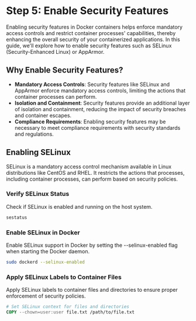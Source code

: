 # Step 5: Enable Security Features

Enabling security features in Docker containers helps enforce mandatory access controls and restrict container processes' capabilities, thereby enhancing the overall security of your containerized applications. In this guide, we'll explore how to enable security features such as SELinux (Security-Enhanced Linux) or AppArmor.

## Why Enable Security Features?

- **Mandatory Access Controls**: Security features like SELinux and AppArmor enforce mandatory access controls, limiting the actions that container processes can perform.
- **Isolation and Containment**: Security features provide an additional layer of isolation and containment, reducing the impact of security breaches and container escapes.
- **Compliance Requirements**: Enabling security features may be necessary to meet compliance requirements with security standards and regulations.

## Enabling SELinux

SELinux is a mandatory access control mechanism available in Linux distributions like CentOS and RHEL. It restricts the actions that processes, including container processes, can perform based on security policies.

### Verify SELinux Status

Check if SELinux is enabled and running on the host system.

```bash
sestatus
```

### Enable SELinux in Docker
Enable SELinux support in Docker by setting the --selinux-enabled flag when starting the Docker daemon.
```bash
sudo dockerd --selinux-enabled
```

### Apply SELinux Labels to Container Files
Apply SELinux labels to container files and directories to ensure proper enforcement of security policies.
```Dockerfile
# Set SELinux context for files and directories
COPY --chown=user:user file.txt /path/to/file.txt
```








